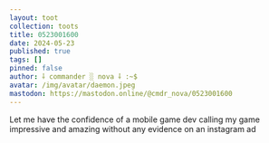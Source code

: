 ```yaml
---
layout: toot
collection: toots
title: 0523001600
date: 2024-05-23
published: true
tags: []
pinned: false
author: ⸸ commander ░ nova ⸸ :~$
avatar: /img/avatar/daemon.jpeg
mastodon: https://mastodon.online/@cmdr_nova/0523001600
---
```


Let me have the confidence of a mobile game dev calling my game impressive and amazing without any evidence on an instagram ad
